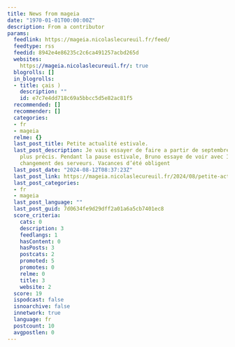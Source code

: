```yaml
---
title: News from mageia
date: "1970-01-01T00:00:00Z"
description: From a contributor
params:
  feedlink: https://mageia.nicolaslecureuil.fr/feed/
  feedtype: rss
  feedid: 8942e4e86235c2c6ca491257acbd265d
  websites:
    https://mageia.nicolaslecureuil.fr/: true
  blogrolls: []
  in_blogrolls:
  - title: çais )
    description: ""
    id: e7c7e4dd718c69a5bbcc5d5e82ac81f5
  recommended: []
  recommender: []
  categories:
  - fr
  - mageia
  relme: {}
  last_post_title: Petite actualité estivale.
  last_post_description: Je vais essayer de faire a partir de septembre un point mensuel
    plus précis. Pendant la pause estivale, Bruno essaye de voir avec IELO pour le
    changement des serveurs. Vacances d’été obligent
  last_post_date: "2024-08-12T08:37:23Z"
  last_post_link: https://mageia.nicolaslecureuil.fr/2024/08/petite-actualite-estivale/
  last_post_categories:
  - fr
  - mageia
  last_post_language: ""
  last_post_guid: 7d0634fe9d29dff2a01a6a5cb7401ec8
  score_criteria:
    cats: 0
    description: 3
    feedlangs: 1
    hasContent: 0
    hasPosts: 3
    postcats: 2
    promoted: 5
    promotes: 0
    relme: 0
    title: 3
    website: 2
  score: 19
  ispodcast: false
  isnoarchive: false
  innetwork: true
  language: fr
  postcount: 10
  avgpostlen: 0
---
```

